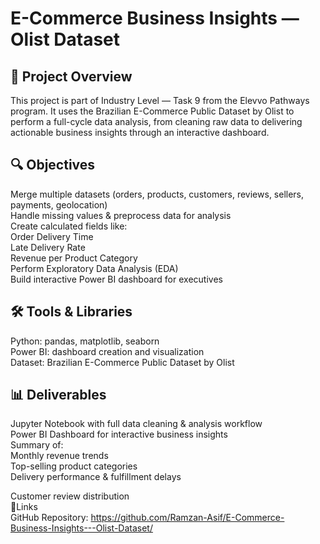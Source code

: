 # E-Commerce Business Insights — Olist Dataset
## 📌 Project Overview
This project is part of Industry Level — Task 9 from the Elevvo Pathways program.
It uses the Brazilian E-Commerce Public Dataset by Olist to perform a full-cycle data analysis, from cleaning raw data to delivering actionable business insights through an interactive dashboard.

## 🔍 Objectives
Merge multiple datasets (orders, products, customers, reviews, sellers, payments, geolocation)  
Handle missing values & preprocess data for analysis  
Create calculated fields like:  
Order Delivery Time  
Late Delivery Rate  
Revenue per Product Category  
Perform Exploratory Data Analysis (EDA)  
Build interactive Power BI dashboard for executives  

## 🛠 Tools & Libraries
Python: pandas, matplotlib, seaborn  
Power BI: dashboard creation and visualization  
Dataset: Brazilian E-Commerce Public Dataset by Olist  

## 📊 Deliverables
Jupyter Notebook with full data cleaning & analysis workflow  
Power BI Dashboard for interactive business insights  
Summary of:  
Monthly revenue trends  
Top-selling product categories  
Delivery performance & fulfillment delays  

Customer review distribution  
📎Links  
GitHub Repository: https://github.com/Ramzan-Asif/E-Commerce-Business-Insights---Olist-Dataset/
